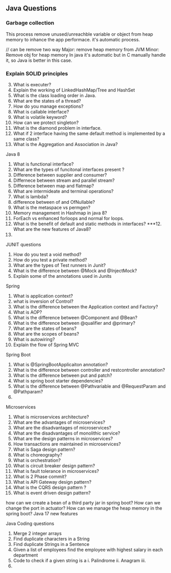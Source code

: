## Java Questions


### Garbage collection
This process remove unused/unreachble variable or object from heap memory to inhance the app performace. it's automatic process.

// can be remove two way
  Major: remove heap memory from JVM
  Minor: Remove obj for heap memory
In java it's automatic but in C manually handle it, so Java is better in this case.

### Explain SOLID principles


3. What is executer?
4. Explain the working of LinkedHashMap/Tree and HashSet
5. What is the class loading order in Java.
6. What are the states of a thread?
7. How do you manage exceptions?
8. What is callable interface?
9. What is volatile keyword?
10. How can we protect singleton?
11. What is the diamond problem in interface.
12. What if 2 interface having the same default method is implemented by a same class?
13. What is the Aggregation and Association in Java?


Java 8
1. What is functional interface?
2. What are the types of funcitonal interfaces present ?
3. Difference between supplier and consumer?
4. Differnece between stream and parallel stream?
5. Difference between map and flatmap?
6. What are intermideate and terminal operations?
7. What is lambda?
8. difference between of and OfNullable?
8. What is the metaspace vs permgen?
9. Memory management in Hashmap in java 8?
10. ForEach vs enhanced forloops and normal for loops.
11. What is the benefit of default and static methods in interfaces?
***12. What are the new features of Java8?
13. 


JUNIT questions
1. How do you test a void method?
2. How do you test a private method?
3. What are the types of Test runners  in Junit?
4. What is the difference between @Mock and @InjectMock?
5. Explain some of the annotations used in Junits

Spring
1. What is application context?
2. what is inversion of Control?
3. What is the difference between the Application context and Factory?
4. What is AOP?
5. What is the difference between @Component and @Bean?
6. What is the difference between @qualifier and @primary?
7. What are the states of beans?
8. What are the scopes of beans?
9. What is autowiring?
10. Explain the flow of Spring MVC


Spring Boot
1. What is @SpringBootApplicaiton annotation?
2. What is the difference between controller and restcontroller annotation?
3. What is the difference between put and patch?
4. What is spring boot starter dependencies?
5. What is the difference between @Pathvariable and @RequestParam and @Pathparam?
6. 

Microservices
1. What is microservices architecture?
2. What are the advantages of microservices?
3. What are the disadvantages of microservices?
4. What are the disadvantages of monolithic service?
5. What are the design patterns in microservices?
6. How transactions are maintained in microservices?
7. What is Saga design pattern?
8. What is choreography?
9. What is orchestration?
10. What is circuit breaker design pattern?
11. What is fault tolerance in microservices?
12. What is 2 Phase commit?
13. What is API Gateway design pattern?
14. What is the CQRS design pattern ?
15. What is event driven design pattern?

how can we create a bean of a third party jar in spring boot?
How can we change the port in actuator?
How can we manage the heap memory in the spring boot?
Java 17 new features




Java Coding questions 
1. Merge 2 integer arrays
2. Find duplicate characters in a String
3. Find duplicate Strings in a Sentence
4. Given a list of employees find the employee with highest salary in each department
5. Code to check if a given string is a 
	i. Palindrome
	ii. Anagram
	iii. 
6. 


